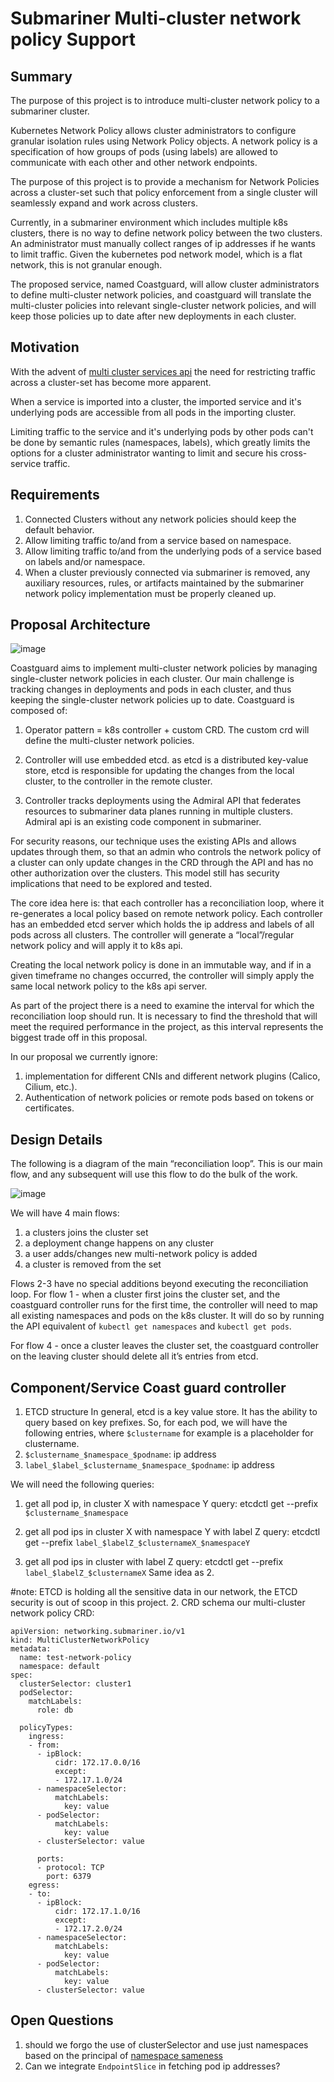 # Submariner Multi-cluster network policy Support

## Summary
The purpose of this project is to introduce multi-cluster network policy to a submariner cluster.

Kubernetes Network Policy allows cluster administrators to configure granular isolation rules using Network Policy objects. A network policy is a specification of how groups of pods (using labels) are allowed to communicate with each other and other network endpoints.

The purpose of this project is to provide a mechanism for Network Policies across a cluster-set such that policy enforcement from a single cluster will seamlessly expand and work across clusters.

Currently, in a submariner environment which includes multiple k8s clusters, there is no way to define network policy between the two clusters. An administrator must manually collect ranges of ip addresses if he wants to limit traffic. Given the kubernetes pod network model, which is a flat network, this is not granular enough. 

The proposed service, named Coastguard, will allow cluster administrators to define multi-cluster network policies, and coastguard will translate the multi-cluster policies into relevant single-cluster network policies, and will keep those policies up to date after new deployments in each cluster. 

## Motivation
With the advent of [multi cluster services api](https://github.com/kubernetes/enhancements/tree/master/keps/sig-multicluster/1645-multi-cluster-services-api) the need for restricting traffic across a cluster-set has become more apparent.

When a service is imported into a cluster, the imported service and it's underlying pods are accessible from all pods in the importing cluster. 

Limiting traffic to the service and it's underlying pods by other pods can't be done by semantic rules (namespaces, labels), which greatly limits the options for a cluster administrator wanting to limit and secure his cross-service traffic.
## Requirements
1. Connected Clusters without any network policies should keep the default behavior.
2. Allow limiting traffic to/and from a service based on namespace.
3. Allow limiting traffic to/and from the underlying pods of a service based on labels and/or namespace.
4. When a cluster previously connected via submariner is removed, any auxiliary resources, rules, or artifacts maintained by the submariner network policy implementation must be properly cleaned up.

## Proposal Architecture

![image](https://user-images.githubusercontent.com/42589698/146993515-ba6bc995-8d3b-4642-b95f-dc56f4083502.png)

Coastguard aims to implement multi-cluster network policies by managing single-cluster network policies in each cluster. 
Our main challenge is tracking changes in deployments and pods in each cluster, and thus keeping the single-cluster network policies up to date. 
Coastguard is composed of:
  1.	Operator pattern = k8s controller + custom CRD. The custom crd will define the multi-cluster network policies.
  2.	Controller will use embedded etcd. as etcd is a distributed key-value store, etcd is responsible for updating the changes from the local cluster, to the controller in the remote cluster.

  3.	Controller tracks deployments using the Admiral API that federates resources to submariner data planes running in multiple clusters. Admiral api is an existing code component in submariner. 

For security reasons, our technique uses the existing APIs and allows updates through them, so that an admin who controls the network policy of a cluster can only update changes in the CRD through the API and has no other authorization over the clusters. This model still has security implications that need to be explored and tested.

The core idea here is: that each controller has a reconciliation loop, where it re-generates a local policy based on remote network policy. Each controller has an embedded etcd server which holds the ip address and labels of all pods across all clusters. The controller will generate a “local”/regular network policy and will apply it to k8s api.

Creating the local network policy is done in an immutable way, and if in a given timeframe no changes occurred, the controller will simply apply the same local network policy to the k8s api server. 

As part of the project there is a need to examine the interval for which the reconciliation loop should run. It is necessary to find the threshold that will meet the required performance in the project, as this interval represents the biggest trade off in this proposal.


In our proposal we currently ignore:
1. implementation for different CNIs and different network plugins (Calico, Cilium, etc.).
2. Authentication of network policies or remote pods based on tokens or certificates.
 


## Design Details
The following is a diagram of the main “reconciliation loop”. This is our main flow, and any subsequent will use this flow to do the bulk of the work.

![image](https://user-images.githubusercontent.com/42589698/146993706-c19bdfa6-be3a-486e-8d46-fb875f169d78.png)

We will have 4 main flows:
  1.	a clusters joins the cluster set 
  2.	a deployment change happens on any cluster  
  3.	a user adds/changes new multi-network policy is added
  4.	a cluster is removed from the set 

Flows 2-3 have no special additions beyond executing the reconciliation loop.
For flow 1 - when a cluster first joins the cluster set, and the coastguard controller runs for the first time, the controller will need to map all existing namespaces and pods on the k8s cluster. It will do so by running the API equivalent of `kubectl get namespaces` and `kubectl get pods`.

For flow 4 - once a cluster leaves the cluster set, the coastguard controller on the leaving cluster should delete all it’s entries from etcd. 

## Component/Service Coast guard controller

1. ETCD structure
In general, etcd is a key value store. It has the ability to query based on key prefixes.
So, for each pod, we will have the following entries, where `$clustername` for example is a placeholder for clustername.
1.	`$clustername_$namespace_$podname`: ip address
2.	`label_$label_$clustername_$namespace_$podname`: ip address 

We will need the following queries:
1.	get all pod ip, in cluster X with namespace Y
  query: etcdctl get --prefix `$clustername_$namespace`
2.	get all pod ips  in cluster X with namespace Y with label Z
  query:  etcdctl get --prefix `label_$labelZ_$clusternameX_$namespaceY`

3.	get all pod ips  in cluster with label Z
  query:  etcdctl get --prefix `label_$labelZ_$clusternameX`
  Same idea as 2.

#note: ETCD is holding all the sensitive data in our network, the ETCD security is out of scoop in this project.
2.	CRD schema
our multi-cluster network policy CRD:
```
apiVersion: networking.submariner.io/v1
kind: MultiClusterNetworkPolicy
metadata:
  name: test-network-policy
  namespace: default
spec:
  clusterSelector: cluster1
  podSelector:
    matchLabels:
      role: db

  policyTypes:
    ingress:
    - from:
      - ipBlock:
          cidr: 172.17.0.0/16
          except:
          - 172.17.1.0/24
      - namespaceSelector:
          matchLabels:
            key: value
      - podSelector:
          matchLabels:
            key: value
      - clusterSelector: value
        
      ports:
      - protocol: TCP
        port: 6379
    egress:
    - to:
      - ipBlock:
          cidr: 172.17.1.0/16
          except:
          - 172.17.2.0/24
      - namespaceSelector:
          matchLabels:
            key: value
      - podSelector:
          matchLabels:
            key: value
      - clusterSelector: value
```

## Open Questions

1. should we forgo the use of clusterSelector and use just namespaces based on the principal of [namespace sameness](https://github.com/kubernetes/community/blob/master/sig-multicluster/namespace-sameness-position-statement.md)
2. Can we integrate `EndpointSlice` in fetching pod ip addresses?

